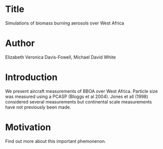 # Title

Simulations of biomass burning aerosols over West Africa

# Author 
Elizabeth Veronica Davis-Fowell, Michael David White

# Introduction
We present aircraft measurements of BBOA over West Africa.
Particle size was measured using a PCASP (Bloggs et al 2004).
Jones et all (1998) considered several measurements but continental scale measurements have not previously been made.

# Motivation
Find out more about this important phemonenon.

